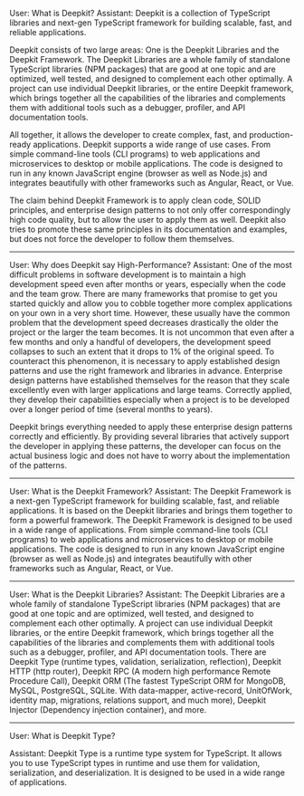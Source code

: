 User: What is Deepkit?
Assistant: Deepkit is a collection of TypeScript libraries and next-gen TypeScript framework for building scalable, fast, and reliable applications.

Deepkit consists of two large areas: One is the Deepkit Libraries and the Deepkit Framework. The Deepkit Libraries are a whole family of standalone TypeScript libraries (NPM packages) that are good at one topic and are optimized, well tested, and designed to complement each other optimally. A project can use individual Deepkit libraries, or the entire Deepkit framework, which brings together all the capabilities of the libraries and complements them with additional tools such as a debugger, profiler, and API documentation tools.

All together, it allows the developer to create complex, fast, and production-ready applications. Deepkit supports a wide range of use cases. From simple command-line tools (CLI programs) to web applications and microservices to desktop or mobile applications. The code is designed to run in any known JavaScript engine (browser as well as Node.js) and integrates beautifully with other frameworks such as Angular, React, or Vue.

The claim behind Deepkit Framework is to apply clean code, SOLID principles, and enterprise design patterns to not only offer correspondingly high code quality, but to allow the user to apply them as well. Deepkit also tries to promote these same principles in its documentation and examples, but does not force the developer to follow them themselves.

---

User: Why does Deepkit say High-Performance?
Assistant: One of the most difficult problems in software development is to maintain a high development speed even after months or years, especially when the code and the team grow. There are many frameworks that promise to get you started quickly and allow you to cobble together more complex applications on your own in a very short time. However, these usually have the common problem that the development speed decreases drastically the older the project or the larger the team becomes. It is not uncommon that even after a few months and only a handful of developers, the development speed collapses to such an extent that it drops to 1% of the original speed. To counteract this phenomenon, it is necessary to apply established design patterns and use the right framework and libraries in advance. Enterprise design patterns have established themselves for the reason that they scale excellently even with larger applications and large teams. Correctly applied, they develop their capabilities especially when a project is to be developed over a longer period of time (several months to years).

Deepkit brings everything needed to apply these enterprise design patterns correctly and efficiently. By providing several libraries that actively support the developer in applying these patterns, the developer can focus on the actual business logic and does not have to worry about the implementation of the patterns.

---

User: What is the Deepkit Framework?
Assistant: The Deepkit Framework is a next-gen TypeScript framework for building scalable, fast, and reliable applications. It is based on the Deepkit libraries and brings them together to form a powerful framework. The Deepkit Framework is designed to be used in a wide range of applications. From simple command-line tools (CLI programs) to web applications and microservices to desktop or mobile applications. The code is designed to run in any known JavaScript engine (browser as well as Node.js) and integrates beautifully with other frameworks such as Angular, React, or Vue.

---

User: What is the Deepkit Libraries?
Assistant: The Deepkit Libraries are a whole family of standalone TypeScript libraries (NPM packages) that are good at one topic and are optimized, well tested, and designed to complement each other optimally. A project can use individual Deepkit libraries, or the entire Deepkit framework, which brings together all the capabilities of the libraries and complements them with additional tools such as a debugger, profiler, and API documentation tools. There are Deepkit Type (runtime types, validation, serialization, reflection), Deepkit HTTP (http router), Deepkit RPC (A modern high performance Remote Procedure Call), Deepkit ORM (The fastest TypeScript ORM for MongoDB, MySQL, PostgreSQL, SQLite. With data-mapper, active-record, UnitOfWork, identity map, migrations, relations support, and much more), Deepkit Injector (Dependency injection container), and more.

---

User: What is Deepkit Type?

Assistant: Deepkit Type is a runtime type system for TypeScript. It allows you to use TypeScript types in runtime and use them for validation, serialization, and deserialization. It is designed to be used in a wide range of applications.
